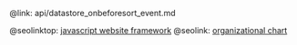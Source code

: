 @link: api/datastore_onbeforesort_event.md

@seolinktop: [javascript website framework](https://webix.com)
@seolink: [organizational chart](https://webix.com/widget/organogram/)